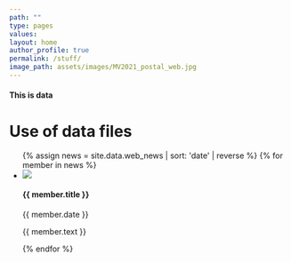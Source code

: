 ```yaml
---
path: ""
type: pages
values:
layout: home
author_profile: true	
permalink: /stuff/
image_path: assets/images/MV2021_postal_web.jpg
---
```

<h4>This is data</h4>

<!-- Display a data file, web_news.yml -->
# Use of data files
<div class="newsFlash">
<ul>
{% assign news = site.data.web_news | sort: 'date' | reverse %}
{% for member in news %}
  <li>
	 <img src="{{ member.imgage  }}" />
     <h4> {{ member.title }} </h4>
	 <p> {{ member.date }} </p>
     <p> {{ member.text }} </p>
  </li>
{% endfor %}
</ul>
</div>
